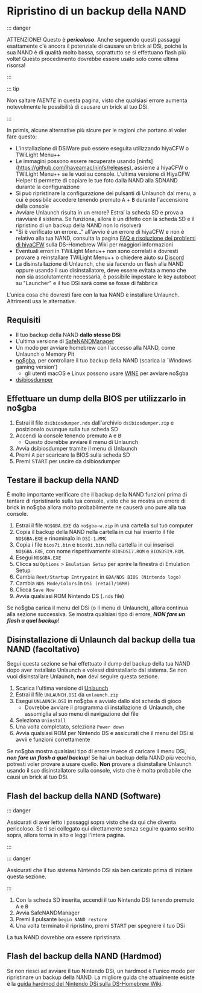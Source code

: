 # Ripristino di un backup della NAND

::: danger

ATTENZIONE! Questo è _**pericoloso**_. Anche seguendo questi passaggi esattamente c'è ancora il potenziale di causare un brick al DSi, poiché la sua NAND è di qualità molto bassa, soprattutto se si effettuano flash più volte! Questo procedimento dovrebbe essere usato solo come ultima risorsa!

:::

::: tip

Non saltare _NIENTE_ in questa pagina, visto che qualsiasi errore aumenta notevolmente le possibilità di causare un brick al tuo DSi.

:::

In primis, alcune alternative più sicure per le ragioni che portano al voler fare questo:

- L'installazione di DSiWare può essere eseguita utilizzando hiyaCFW o TWiLight Menu++
- Le immagini possono essere recuperate usando [ninfs] (https://github.com/ihaveamac/ninfs/releases), assieme a hiyaCFW o TWiLight Menu++ se le vuoi su console. L'ultima versione di HiyaCFW Helper ti permette di copiare le tue foto dalla NAND alla SDNAND durante la configurazione
- Si può ripristinare la configurazione dei pulsanti di Unlaunch dal menu, a cui è possibile accedere tenendo premuto <kbd class="face">A</kbd> + <kbd class="face">B</kbd> durante l'accensione della console
- Avviare Unlaunch risulta in un errore? Estrai la scheda SD e prova a riavviare il sistema. Se funziona, allora è un difetto con la scheda SD e il ripristino di un backup della NAND non lo risolverà
- "Si è verificato un errore..." all'avvio è un errore di hiyaCFW e non è relativo alla tua NAND, consulta la pagina [FAQ e risoluzione dei problemi di hiyaCFW](https://wiki.ds-homebrew.com/hiyacfw/faq) sulla DS-Homebrew Wiki per maggiori informazioni
- Eventuali errori in TWiLight Menu++ non sono correlati e dovresti provare a reinstallare TWiLight Menu++ o chiedere aiuto su [Discord](https://ds-homebrew.com/discord)
- La disinstallazione di Unlaunch, che sia facendo un flash alla NAND oppure usando il suo disinstallatore, deve essere evitata a meno che non sia assolutamente necessaria, è possibile impostare le key autoboot su "Launcher" e il tuo DSi sarà come se fosse di fabbrica

L'unica cosa che dovresti fare con la tua NAND è installare Unlaunch. Altrimenti usa le alternative.

## Requisiti

- Il tuo backup della NAND **dallo stesso DSi**
- L'ultima versione di [SafeNANDManager](https://github.com/DS-Homebrew/SafeNANDManager/releases/latest/download/SafeNANDManager.nds)
- Un modo per avviare homebrew con l'accesso alla NAND, come Unlaunch o Memory Pit
- [no$gba](https://problemkaputt.de/gba.htm), per controllare il tuo backup della NAND (scarica la \`Windows gaming version')
  - gli utenti macOS e Linux possono usare [WINE](https://winehq.org) per avviare no$gba
- [dsibiosdumper](https://melonds.kuribo64.net/downloads/dsibiosdumper.7z)

## Effettuare un dump della BIOS per utilizzarlo in no$gba

1. Estrai il file `dsibiosdumper.nds` dall'archivio `dsibiosdumper.zip` e posizionalo ovunque sulla tua scheda SD
2. Accendi la console tenendo premuto <kbd class="face">A</kbd> e <kbd class="face">B</kbd>
   - Questo dovrebbe avviare il menu di Unlaunch
3. Avvia dsibiosdumper tramite il menu di Unlaunch
4. Premi <kbd class="face">A</kbd> per scaricare la BIOS sulla scheda SD
5. Premi <kbd>START</kbd> per uscire da dsibiosdumper

## Testare il backup della NAND

È molto importante verificare che il backup della NAND funzioni prima di tentare di ripristinarlo sulla tua console, visto che se mostra un errore di brick in no$gba allora molto probabilmente ne causerà uno pure alla tua console.

1. Estrai il file `NO$GBA.EXE` da `no$gba-w.zip` in una cartella sul tuo computer
2. Copia il backup della NAND nella cartella in cui hai inserito il file `NO$GBA.EXE` e rinominalo in `DSI-1.MMC`
3. Copia i file `bios7i.bin` e `bios9i.bin` nella cartella in cui inserisci `NO$GBA.EXE`, con nome rispettivamente `BIOSDSI7.ROM` e `BIOSDSI9.ROM`.
4. Esegui `NO$GBA.EXE`
5. Clicca su `Options` > `Emulation Setup` per aprire la finestra di Emulation Setup
6. Cambia `Reet/Startup Entrypoint` in `GBA/NDS BIOS (Nintendo logo)`
7. Cambia `NDS Mode/Colors` in `DSi (retail/16MB)`
8. Clicca `Save Now`
9. Avvia qualsiasi ROM Nintendo DS (`.nds` file)

Se no$gba carica il menu del DSi (o il menu di Unlaunch), allora continua alla sezione successiva. Se mostra qualsiasi tipo di errore, _**NON fare un flash a quel backup**_!

## Disinstallazione di Unlaunch dal backup della tua NAND (facoltativo)

Segui questa sezione se hai effettuato il dump del backup della tua NAND dopo aver installato Unlaunch e volessi disinstallarlo dal sistema. Se non vuoi disinstallare Unlaunch, **non** devi seguire questa sezione.

1. Scarica l'ultima versione di [Unlaunch](https://problemkaputt.de/unlaunch.zip)
2. Estrai il file `UNLAUNCH.DSI` da `unlaunch.zip`
3. Esegui `UNLAUNCH.DSI` in no$gba e avvialo dallo slot scheda di gioco
   - Dovrebbe avviare il programma di installazione di Unlaunch, che assomiglia al suo menu di navigazione dei file
4. Seleziona `Uninstall`
5. Una volta completato, seleziona `Power down`
6. Avvia qualsiasi ROM per Nintendo DS e assicurati che il menu del DSi si avvii e funzioni correttamente

Se no$gba mostra qualsiasi tipo di errore invece di caricare il menu DSi, _**non fare un flash a quel backup**_! Se hai un backup della NAND più vecchio, potresti voler provare a usare quello. **Non** provare a disinstallare Unlaunch usando il suo disinstallatore sulla console, visto che è molto probabile che causi un brick al tuo DSi.

## Flash del backup della NAND (Software)

::: danger

Assicurati di aver letto i passaggi sopra visto che da qui che diventa pericoloso. Se ti sei collegato qui direttamente senza seguire quanto scritto sopra, allora torna in alto e leggi l'intera pagina.

:::

::: danger

Assicurati che il tuo sistema Nintendo DSi sia ben caricato prima di iniziare questa sezione.

:::

1. Con la scheda SD inserita, accendi il tuo Nintendo DSi tenendo premuto <kbd class="face">A</kbd> e <kbd class="face">B</kbd>
2. Avvia SafeNANDManager
3. Premi il pulsante `begin NAND restore`
4. Una volta terminato il ripristino, premi <kbd>START</kbd> per spegnere il tuo DSi

La tua NAND dovrebbe ora essere ripristinata.

## Flash del backup della NAND (Hardmod)

Se non riesci ad avviare il tuo Nintendo DSi, un hardmod è l'unico modo per ripristinare un backup della NAND. La migliore guida che attualmente esiste è la [guida hardmod del Nintendo DSi sulla DS-Homebrew Wiki](https://wiki.ds-homebrew.com/ds-index/hardmod#nintendo-dsi).
